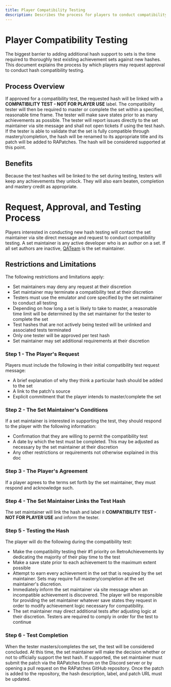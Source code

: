 ```yaml
---
title: Player Compatibility Testing
description: Describes the process for players to conduct compatibility testing for additional hashes to primary achievement sets on RetroAchievements.
---
```


# Player Compatibility Testing
The biggest barrier to adding additional hash support to sets is the time required to thoroughly test existing achievement sets against new hashes. This document explains the process by which players may request approval to conduct hash compatibility testing.

## Process Overview
If approved for a compatibility test, the requested hash will be linked with a **COMPATIBILITY TEST - NOT FOR PLAYER USE** label. The compatibility tester will then be required to master or complete the set within a specified, reasonable time frame. The tester will make save states prior to as many achievements as possible. The tester will report issues directly to the set maintainer via site message and shall not open tickets if using the test hash. If the tester is able to validate that the set is fully compatible through mastery/completion, the hash will be renamed to its appropriate title and its patch will be added to RAPatches. The hash will be considered supported at this point.

## Benefits
Because the test hashes will be linked to the set during testing, testers will keep any achievements they unlock. They will also earn beaten, completion and mastery credit as appropriate.

# Request, Approval, and Testing Process
Players interested in conducting new hash testing will contact the set maintainer via site direct message and request to conduct compatibility testing. A set maintainer is any active developer who is an author on a set. If all set authors are inactive, [QATeam](https://retroachievements.org/user/QATeam) is the set maintainer.

## Restrictions and Limitations
The following restrictions and limitations apply:

- Set maintainers may deny any request at their discretion
- Set maintainer may terminate a compatibility test at their discretion
- Testers must use the emulator and core specified by the set maintainer to conduct all testing
- Depending on how long a set is likely to take to master, a reasonable time limit will be determined by the set maintainer for the tester to complete the set
- Test hashes that are not actively being tested will be unlinked and associated tests terminated
- Only one tester will be approved per test hash
- Set maintainer may set additional requirements at their discretion

### Step 1 - The Player's Request
Players must include the following in their initial compatibility test request message:

- A brief explanation of why they think a particular hash should be added to the set
- A link to the patch's source
- Explicit commitment that the player intends to master/complete the set

### Step 2 - The Set Maintainer's Conditions
If a set maintainer is interested in supporting the test, they should respond to the player with the following information:
 
- Confirmation that they are willing to permit the compatibility test
- A date by which the test must be completed. This may be adjusted as necessary by the set maintainer at their discretion
- Any other restrictions or requirements not otherwise explained in this doc

### Step 3 - The Player's Agreement
If a player agrees to the terms set forth by the set maintainer, they must respond and acknowledge such.

### Step 4 - The Set Maintainer Links the Test Hash
The set maintainer will link the hash and label it **COMPATIBILITY TEST - NOT FOR PLAYER USE** and inform the tester.

### Step 5 - Testing the Hash
The player will do the following during the compatibility test:

- Make the compatibility testing their #1 priority on RetroAchievements by dedicating the majority of their play time to the test
- Make a save state prior to each achievement to the maximum extent possible
- Attempt to earn every achievement in the set that is required by the set maintainer. Sets may require full mastery/completion at the set maintainer's discretion.
- Immediately inform the set maintainer via site message when an incompatible achievement is discovered. The player will be responsible for providing the set maintainer whatever save states they request in order to modify achievement logic necessary for compatibility.
- The set maintainer may direct additional tests after adjusting logic at their discretion. Testers are required to comply in order for the test to continue

### Step 6 - Test Completion
When the tester masters/completes the set, the test will be considered concluded. At this time, the set maintainer will make the decision whether or not to officially support the test hash. If supported, the set maintainer must submit the patch via the RAPatches forum on the Discord server or by opening a pull request on the RAPatches GitHub repository. Once the patch is added to the repository, the hash description, label, and patch URL must be updated.